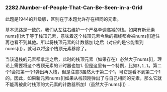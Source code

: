 ### 2282.Number-of-People-That-Can-Be-Seen-in-a-Grid

此题是1944的升级版，区别在于本题允许存在相同的元素。

基本思路是一致的。我们从左往右维护一个严格单调递减的栈。如果有新元素nums[i]大于等于栈顶元素，意味着这个栈顶元素今后的视线都会被nums[i]遮住再也看不到其他。所以将栈顶元素的计数器加1之后（对应的是它能看到nums[i]），就可以将这个栈顶元素移除了。

当该退栈的元素都拿走之后，此时的栈顶元素（如果存在）必然大于nums[i]，理论上需要将这个栈顶元素的计时器也加1. 但是这里有一个特例，比如```3,1,1```。第二个1会把第一个1弹出再入栈，但是注意3虽然大于第二个1，可它是看不到第二个1的。因此，如果新元素nums[i]如果从栈顶刚弹出了与自己相同的元素，那么它就不能再被此时栈顶的大元素的计数器所加1（虽然大于nums[i]）.

